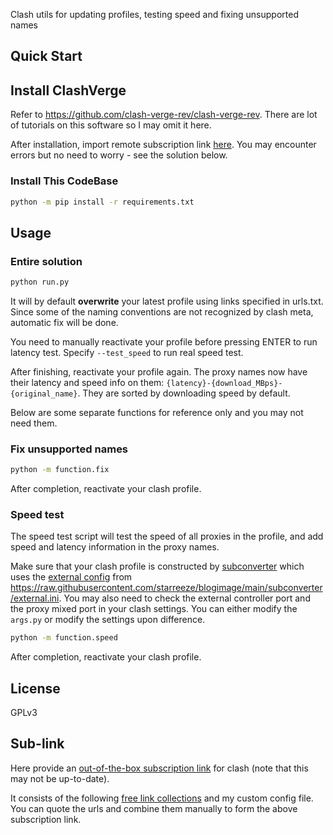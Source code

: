Clash utils for updating profiles, testing speed and fixing unsupported names

## Quick Start

## Install ClashVerge

Refer to https://github.com/clash-verge-rev/clash-verge-rev. There are lot of tutorials on this software so I may omit it here.

After installation, import remote subscription link [here](#sub-link). You may encounter errors but no need to worry - see the solution below.

### Install This CodeBase

```bash
python -m pip install -r requirements.txt
```

<!-- Then, modify `args.py:Config.profiles` to your profile path (multiple profiles supported). If you leave it empty, it will automatically use the profiles from clash-verge-rev.

You can also modify more arguments there. -->

## Usage

### Entire solution

```bash
python run.py
```

It will by default **overwrite** your latest profile using links specified in urls.txt. Since some of the naming conventions are not recognized by clash meta, automatic fix will be done.

You need to manually reactivate your profile before pressing ENTER to run latency test. Specify `--test_speed` to run real speed test.

After finishing, reactivate your profile again. The proxy names now have their latency and speed info on them: `{latency}-{download_MBps}-{original_name}`. They are sorted by downloading speed by default.

Below are some separate functions for reference only and you may not need them.

### Fix unsupported names

```bash
python -m function.fix
```

After completion, reactivate your clash profile.

### Speed test

The speed test script will test the speed of all proxies in the profile, and add speed and latency information in the proxy names.

Make sure that your clash profile is constructed by [subconverter](https://github.com/tindy2013/subconverter) which uses the [external config](https://github.com/tindy2013/subconverter/blob/master/README-cn.md#%E8%B0%83%E7%94%A8%E8%AF%B4%E6%98%8E-%E8%BF%9B%E9%98%B6) from https://raw.githubusercontent.com/starreeze/blogimage/main/subconverter/external.ini. You may also need to check the external controller port and the proxy mixed port in your clash settings. You can either modify the `args.py` or modify the settings upon difference.

```bash
python -m function.speed
```

After completion, reactivate your clash profile.

## License

GPLv3

## Sub-link

Here provide an [out-of-the-box subscription link](https://api.dler.io/sub?target=clash&url=https%3A%2F%2Fgitlab.com%2Fcolloq168%2Fnodefiltrate%2F-%2Fraw%2Fmain%2Ffiltrate%3Fref_type%3Dheads%7Chttps%3A%2F%2Fraw.githubusercontent.com%2Fripaojiedian%2Ffreenode%2Fmain%2Fsub%7Chttps%3A%2F%2Fraw.githubusercontent.com%2Fripaojiedian%2Ffreenode%2Fmain%2Fclash%7Chttps%3A%2F%2Fraw.githubusercontent.com%2Fzhangkaiitugithub%2Fpasscro%2Fmain%2Fspeednodes.yaml%7Chttps%3A%2F%2Fraw.githubusercontent.com%2Ffreefq%2Ffree%2Fmaster%2Fv2%7Chttps%3A%2F%2Fraw.githubusercontent.com%2Fanaer%2FSub%2Fmain%2Fclash.yaml%7Chttps%3A%2F%2Fraw.githubusercontent.com%2FHuibq%2FTrojanLinks%2Fmaster%2Flinks%2Fvmess%7Chttps%3A%2F%2Fraw.githubusercontent.com%2Fqjlxg%2Fhy2%2Fmain%2Fsplitted%2Fhy2%7Chttps%3A%2F%2Fraw.githubusercontent.com%2Faiboboxx%2Fv2rayfree%2Fmain%2Fv2&config=https%3A%2F%2Fraw.githubusercontent.com%2Fstarreeze%2Fblogimage%2Fmain%2Fsubconverter%2Fexternal.ini&emoji=true) for clash (note that this may not be up-to-date).

It consists of the following [free link collections](urls.txt) and my custom config file. You can quote the urls and combine them manually to form the above subscription link.
